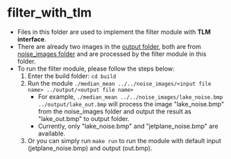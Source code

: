 # filter_with_tlm
- Files in this folder are used to implement the filter module with **TLM interface**.
- There are already two images in the [output folder](https://github.com/PaulWang0513/Electronic-System-Level-Design-and-Synthesis/tree/main/hw2/filter_with_tlm/output), both are from [noise_images folder](https://github.com/PaulWang0513/Electronic-System-Level-Design-and-Synthesis/tree/main/hw2/noise_images) and are processed by the filter module in this folder.
- To run the filter module, please follow the steps below:
    1. Enter the build folder: `cd build`
    2. Run the module `./median_mean ../../noise_images/<input file name> ../output/<output file name>`
        - For example, `./median_mean ../../noise_images/lake_noise.bmp ../output/lake_out.bmp` will process the image "lake_noise.bmp" from the noise_images folder and output the result as "lake_out.bmp" to output folder.
        - Currently, only "lake_noise.bmp" and "jetplane_noise.bmp" are available.
    3. Or you can simply run `make run` to run the module with default input (jetplane_noise.bmp) and output (out.bmp).